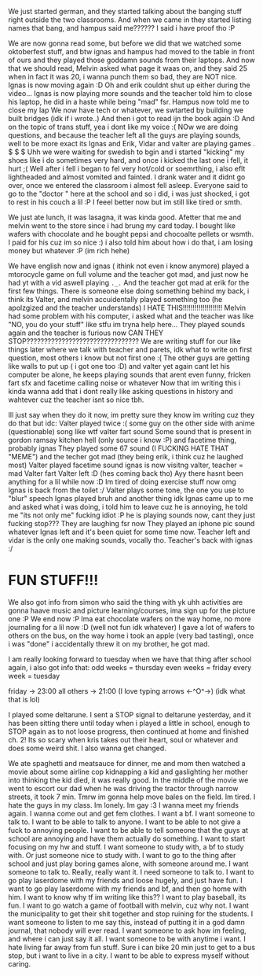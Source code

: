 
We just started german, and they started talking about the banging stuff right outside the two classrooms. And when we came in they started listing names that bang, and hampus said me?????? I said i have proof tho :P

We are now gonna read some, but before we did that we watched some oktoberfest stuff, and btw ignas and hampus had moved to the table in front of ours and they played those goddamn sounds from their laptops. And now that we should read, Melvin asked what page it waas on, and they said 25 when in fact it was 20, i wanna punch them so bad, they are NOT nice.
Ignas is now moving again :D Oh and erik couldnt shut up either during the video... Ignas is now playing more sounds and the teacher told him to close his laptop, he did in a haste while being "mad" fsr. Hampus now told me to close my lap
We now have tech or whatever, we swtarted by building we built bridges (idk if i wrote..) And then i got to read ijn the book again :D
And on the topic of trans stuff, yea i dont like my voice :(
NOw we are doing questions, and because the teacher left all the guys are playing sounds, well to be more exact its Ignas and Erik, Vidar and valter are playing games .
$
$
$
Uhh we were waiting for swedish to bgin and i started "kicking" my shoes like i do sometimes very hard, and once i kicked the last one i fell, it hurt  ;(
Well after i fell i began to fel very hot/cold or soemrthing, i also eflt lightheaded and almost vomited and fainted. I drank water and it didnt go over, once we entered the classroom i almost fell asleep. Everyone said to go to the "doctor " here at the school and so i did, i was just shocked, i got to rest in his couch a lil :P
I feeel better now but im still like tired or smth.

We just ate lunch, it was lasagna, it was kinda good.
Afetter that me and melvin went to the store since i had brung my card today. I bought like wafers with chocolate and he bought pepsi and chocoalte pellets or wsmth. I paid for his cuz im so nice :) i also told him about how i do that, i am losing money but whatever :P
(im rich hehe)

We have english now and ignas ( ithink not even i know anymore) played a mtorocycle game on full volume and the teacher got mad, and just now he had yt with a vid aswell playing `._.` And the teacher got mad at erik for the first few things. There is someone else doing something behind my back, i think its Valter, and melvin accuidentally played something too (he apolzgized and the teacher understands) I HATE THIS!!!!!!!!!!!!!!!!!!!!
Melvin had some problem with his computer, i asked what and the teacher was like "NO, you do your stuff" like stfu im tryna help here...
They played sounds again and the teacher is furious now CAN THEY STOP????????????????????????????????
We are writing stuff for our like things later where we talk with teacher and parets, idk what to write on first question, most others i know but not first one :(
The other guys are getting like walls to put up ( i got one too :D) and valter yet again cant let his computer be alone, he keeps playing sounds that arent even funny, fricken fart sfx and facetime calling noise or whatever
Now that im writing this i kinda wanna add that i dont really like asking questions in history and wahtever cuz the teacher isnt so nice tbh.

Ill just say when they do it now, im pretty sure they know im writing cuz they do that but idc:
Valter played twice :(
some guy on the other side with anime (questionable) song like wtf
valter fart sound 
Some sound that is present in gordon ramsay kitchen hell (only source i know :P) and facetime thing, probably ignas
They played some 67 sound (I FUCKING HATE THAT "MEME") and the techer got mad (they being erik, i think cuz he laughed most)
Valter played facetime sound
ignas is now visitng valter, teacher = mad
Valter fart
Valter left :D (hes coming back tho)
Ayy there hasnt been anything for a lil while now :D
Im tired of doing exercise stuff now omg
Ignas is back from the toilet :/
Valter plays some tone, the one you use to "blur" speech
Ignas played bruh
and another thing idk
Ignas came up to me and asked what i was doing, i told him to leave cuz he is annoying, he told me "its not only me" fucking idiot :P
he is playing sounds now, cant they just fucking stop???
They are laughing fsr now
They played an iphone pic sound whatever
Ignas left and it's been quiet for some time now.
Teacher left and vidar is the only one making sounds, vocally tho.
Teacher's back with ignas :/

# FUN STUFF!!!
We also got info from simon who said the thing with yk uhh activities are gonna haave music and picture learning/courses, ima sign up for the picture one :P
We end now :P
Ima eat chocolate wafers on the way home, no more journaling for a lil now :D (well not fun idk whatever)
I gave a lot of wafers to others on the bus, on the way home i took an apple (very bad tasting), once i was "done" i accidentally threw it on my brother, he got mad.

I am really looking forward to tuesday when we have that thing after school again, i also got info that:
odd weeks = thursday
even weeks = friday
every week = tuesday

friday → 23:00
all others → 21:00
(I love typing arrows ←^O^→) (idk what that is lol)

I played some deltarune. I sent a STOP signal to deltarune yesterday, and it has been sitting there until today when i played a little in school, enough to STOP again as to not loose progress, then continued at home and finished ch. 2! Its so scary when kris takes out their heart, soul or whatever and does some weird shit.
I also wanna get changed.

We ate spaghetti and meatsauce for dinner, me and mom then watched a movie about some airline cop kidnapping a kid and gaslighting her mother into thinking the kid died, it was really good.
In the middle of the movie we went to escort our dad when he was driving the tractor through narrow streets, it took 7 min.
Tmrw im gonna help move bales on the field.
Im tired.
I hate the guys in my class.
Im lonely.
Im gay :3
I wanna meet my friends again.
I wanna come out and get fem clothes.
I want a bf.
I want someone to talk to.
I want to be able to talk to anyone.
I want to be able to not give a fuck to annoying people.
I want to be able to tell someone that the guys at school are annoying and have them actually do something.
I want to start focusing on my hw and stuff.
I want someone to study with, a bf to study with. Or just someone nice to study with.
I want to go to the thing after school and just play boring games alone, with someone around me.
I want someone to talk to. Really, really want it.
I need someone to talk to.
I want to go play laserdome with my friends and loose hugely, and just have fun.
I want to go play laserdome with my friends and bf, and then go home with him.
I want to know why tf im writing like this??
I want to play baseball, its fun.
I want to go watch a game of football with melvin, cuz why not.
I want the municipality to get their shit together and stop ruining for the students.
I want someone to listen to me say this, instead of putting it in a god damn journal, that nobody will ever read.
I want someone to ask how im feeling, and where i can just say it all.
I want someone to be with anytime i want.
I hate living far away from fun stuff. Sure i can bike 20 min just to get to a bus stop, but i want to live in a city.
I want to be able to express myself without caring.
